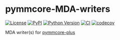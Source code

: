 # pymmcore-MDA-writers

[![License](https://img.shields.io/pypi/l/pymmcore-MDA-writers.svg?color=green)](https://github.com/ianhi/pymmcore-MDA-writers/raw/master/LICENSE)
[![PyPI](https://img.shields.io/pypi/v/pymmcore-MDA-writers.svg?color=green)](https://pypi.org/project/pymmcore-MDA-writers)
[![Python Version](https://img.shields.io/pypi/pyversions/pymmcore-MDA-writers.svg?color=green)](https://python.org)
[![CI](https://github.com/ianhi/pymmcore-MDA-writers/workflows/ci/badge.svg)](https://github.com/ianhi/pymmcore-MDA-writers/actions)
[![codecov](https://codecov.io/gh/ianhi/pymmcore-MDA-writers/branch/master/graph/badge.svg)](https://codecov.io/gh/ianhi/pymmcore-MDA-writers)

MDA writer(s) for [pymmcore-plus](https://github.com/tlambert03/pymmcore-plus#pymmcore-plus)
